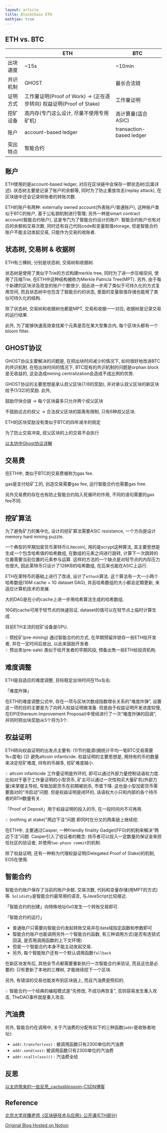 ```yaml
---
layout: article
title: BlockChain ETH
mathjax: true
---
```


## ETH vs. BTC

|  | ETH | BTC |
| --- | --- | --- |
| 出块速度 | ~15s | ~10min |
| 共识机制 | GHOST | 最长合法链 |
| 证明方式 | 工作量证明(Proof of Work) → (正在逐步转向) 权益证明(Proof of Stake) | 工作量证明 |
| 挖矿设备 | 高内存(专门这么设计, 尽量不使用专用矿机) | 高计算量(适合ASIC) |
| 账户 | account-based ledger | transaction-based ledger |
| 突出特点 | 智能合约 |  |

## 账户

ETH使用的是account-based ledger, 对应在区块链中会保存一颗状态树(后面详述). 状态树主要是记录了账户的余额等, 同时为了防止重放攻击(replay attack), 在区块链中还会记录转账者的转账次数.

ETH的账户有两种: externally owned account(外表账户/普通账户), 这种账户类似于BTC的账户, 基于公私钥机制进行管理; 另外一种是smart contract account(智能合约账户), 这是专门为了智能合约设计的账户. 智能合约账户也有对应的余额和交易次数, 同时还有自己代码code和变量取值storage, 但是智能合约账户不能主动发起交易, 只能作为交易的收账者.

## 状态树, 交易树 & 收据树

ETH有三棵树, 分别是状态树, 交易树和收据树.

状态树是使用了类似于Trie的方式构建merkle tree, 同时为了进一步压缩空间, 使用了压缩Trie, 在ETH中这种结构被称为Merkle Patricla Tree(MPT). 另外, 由于每个新建的区块涉及改变的账户个数很少, 因此进一步用了类似于可持久化的方式复用空间, 而且状态树中也包含了智能合约的状态, 里面的变量取值存储也能用了类似可持久化的结构.

除了状态树, 交易树和收据树也都是MPT, 交易和收据一一对应, 收据树是记录交易的运行结果.

此外, 为了能够快速高效查找某个元素是否在某大型集合内, 每个区块头都有一个bloom filter.

## GHOST协议

GHOST协议主要解决的问题是, 在把出块时间减少的情况下, 如何很好地改进BTC的共识机制. 在短出块时间的情况下, BTC现有的共识机制的问题是orphan block是无收益的, 这会造成mining centralization会造成不成比例的优势.

GHOST协议的主要思想是承认叔父区块(7/8的奖励), 并对承认叔父区块的新区块给予(1/32)的奖励. 此外,

鼓励尽快合链 → 每个区块最多只允许两个叔父区块

不鼓励远古的叔父 → 合法叔父区块的距离有限制, 只有6种叔父区块.

ETH的区块奖励没有类似于BTC的四年减半的规定

为了防止交易冲突, 叔父区块的上的交易不会执行

[以太坊中Ghost协议详解](https://zhuanlan.zhihu.com/p/135297442)

## 交易费

在ETH中, 类似于BTC的交易费被称为gas fee. 

gas是支付给矿工的, 创造交易需要gas fee, 运行智能合约也需要gas free. 

另外交易费的存在也有防止智能合约陷入死循环的作用, 不同的语句需要的gas fee不同. 

## 挖矿算法

为了避免矿力的集中化, 设计的挖矿算法需要ASIC resistance, 一个方向是设计memory hard mining puzzle.

一个典型的早期加密货币莱特币(Litecoin), 用的是scrypt这种算法, 其主要思想是生成一个包含哈希值的哈希数组, 在数组的元素之间进行跳转, 计算下一次跳转的位置需要当前位置的元素参与运算. 这样的方法的一个缺点是对轻节点的内存压力也很大, 因此莱特币只设计了128KB的哈希数组, 在后来也能在ASIC上运行.

ETH在莱特币的基础上进行了改进, 设计了`ethash`算法. 这个算法有一大一小两个哈希数组(16M cache + 1G dataset DAG), 并且哈希数组的大小都会定期更新, 来适应计算机技术的发展.

大的DAG是在小的cache上进一步用哈希算法生成的哈希数组.

16G的cache可用于轻节点的快速验证, dataset的值可以在轻节点上临时计算生成.

目前ETH主流的挖矿设备是GPU.

<aside>
💡 预挖矿(pre-mining) 通过智能合约的方式, 在早期预留并锁存一些ETH给开发者, 并在一定时间后放出, 以此来鼓励开发者.

</aside>

<aside>
💡 预出卖(pre-sale) 类似于给开发者的早期风投, 预备出售一些ETH给投资机构.

</aside>

## 难度调整

ETH是自适应的难度调整, 目标稳定出块时间在15s左右.

「难度炸弹」

在ETH的难度调整公式中, 存在一项与区块次数成指数增长关系的“难度炸弹”, 设置这一项的目的主要是为了向转入权益证明做准备. 但是由于权益证明开发进度较慢, 在EIP(Ethereum Improvement Proposal)中曾经进行了一次“难度炸弹的回调“, 并同时把出块奖励从5个将为3个.

## 权益证明

ETH转向权益证明的出发点主要有: (1)节约能源(据统计平均一笔BTC交易需要1k+度电) (2) 避免altcoin infanticide. 权益证明的主要思想是, 用持有的币的数量来决定挖矿难度, 持有的币越多, 挖矿难度越小.

<aside>
💡 altcoin infanticide
工作量证明是外环的, 即可以通过外部力量控制话语权力度. 比如对于基于工作量证明的小型货币, 矿主可以通过一次性购买大量矿机(外部力量)来掌握主导权, 导致加密货币在初期被扼杀, 市值下降. 这也是小型加密货币需要面对的“冷启动”问题. 但是权益证明是闭环的, 话语权大小只和内部的各个持币者的BTH数量有关.

</aside>

「Proof of Deposit」用于权益证明的投入的币, 在一段时间内不可再用.

 

<aside>
💡 (nothing at stake)”两边下注“问题
即同时在分叉的两条链上继续挖.

</aside>

在ETH中, 主要通过Casper, 一种friendly finality Gadget(FFG)的机制来解决“两边下注”问题. Casper引入了验证者的概念: 持币者可以投入一定数量的保证金来担任社区的验证者, 并使用`two-phase commit`的机制.

除了权益证明, 还有一种称为代理权益证明(Delegated Proof of Stake)的机制, EOS在使用.

## 智能合约

智能合约账户保存了当前的账户余额, 交易次数, 代码和变量存储(用MPT的方式)等. `Solididty`是智能合约最常用的语言, 与JavaScript比较接近.

「智能合约的创建」向特殊地址0x0发生一个转账交易即可.

「智能合约的运行」

- 普通账户只需要向智能合约发起转账交易并在data域指定函数和参数即可
- 智能合约账户也能调用另外一个智能合约函数, 有三种调用方式(是否有连锁式回滚, 是否用调用函数的上下文环境)
- 但是一个智能合约本身不能主动发起交易.
- 另外, 每个智能账户还有一个默认调用函数`fallback`

在新区块发布后, 其他全节点都需要重新执行一次智能合约来验证, 而且这也是必要的: 只有更新了本地的三棵树, 才能继续挖下一个区块.

另外, 有错误的交易也能发布到区块链上, 而且汽油费是照扣的.

<aside>
💡 智能合约一个经典的编程模式是“先修改, 不成功再恢复”, 否则容易发生重入攻击, TheDAO事件就是重入攻击.

</aside>

## 汽油费

另外, 智能合约在调用中, 关于汽油费的分配有如下的三种函数(`addr`是收账者地址):

- `addr.transfer(xxx)` : 被调用函数只有2300单位的汽油费
- `addr.send(xxx)`: 被调用函数只有2300单位的汽油费
- `addr.<call>(xxx)()` : 汽油费全给

## 反思

[以太坊带来的一些反思_cactusblossom-CSDN博客](https://blog.csdn.net/ice_fire_x/article/details/104286109)

## Reference

[北京大学肖臻老师《区块链技术与应用》公开课(ETH部分)](https://www.bilibili.com/video/BV1Vt411X7JF?p=14)

[Original Blog Hosted on Notion](https://magic3007.notion.site/Blockchain-ETH-0c2f2ec8e5364569b83b865d04a7d2e3)